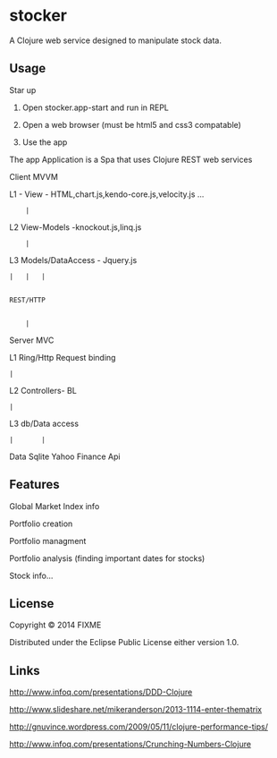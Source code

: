 ﻿# stocker


A Clojure web service designed to manipulate stock data.


## Usage


Star up 


1. Open stocker.app-start and run in REPL


2. Open a web browser (must be html5 and css3 compatable)


3. Use the app


The app
Application is a Spa that uses Clojure REST web services



Client MVVM


L1 - View - HTML,chart.js,kendo-core.js,velocity.js ...

	
		|


L2 View-Models -knockout.js,linq.js

	
		|


L3 Models/DataAccess - Jquery.js


	|	|	|


    REST/HTTP


		|


Server MVC


L1  Ring/Http Request binding


	|


L2  Controllers- BL


	|


L3  db/Data access 


    |		|


Data Sqlite Yahoo Finance Api


## Features


Global Market Index info


Portfolio creation


Portfolio managment 


Portfolio analysis (finding important dates for stocks)


Stock info...

## License


Copyright © 2014 FIXME


Distributed under the Eclipse Public License either version 1.0.


## Links


http://www.infoq.com/presentations/DDD-Clojure


http://www.slideshare.net/mikeranderson/2013-1114-enter-thematrix

http://gnuvince.wordpress.com/2009/05/11/clojure-performance-tips/


http://www.infoq.com/presentations/Crunching-Numbers-Clojure